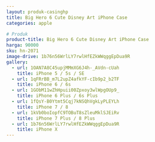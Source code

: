```yaml
---
layout: produk-casinghp
title: Big Hero 6 Cute Disney Art iPhone Case
categories: apple

# Produk
product-title: Big Hero 6 Cute Disney Art iPhone Case
harga: 90000
sku: hn-2071
image-drive: 1b76n56WrlLY7rwlHfEZkWWqggEpDua9R
gallery:
  - url: 1OAN7A8C45upjMMmXG6J4h-_AVdn-cUah
    title: iPhone 5 / 5s / SE
  - url: 1qFRrBB_m7L2upZ4afkYF-cIb9p2_b2TF
    title: iPhone 6 / 6s
  - url: 1GObM11wZhHpuii00Zpxoy3wlWpgOUp9_
    title: iPhone 6 Plus / 6s Plus
  - url: 1fQsY-B0Ytmt5Cqj7kNSQhVgkLyPLEYLh
    title: iPhone 7 / 8
  - url: 1kVb0boIopfC9TOBuT8sZleuMklSJEiRv
    title: iPhone 7 Plus / 8 Plus
  - url: 1b76n56WrlLY7rwlHfEZkWWqggEpDua9R
    title: iPhone X
---
```

